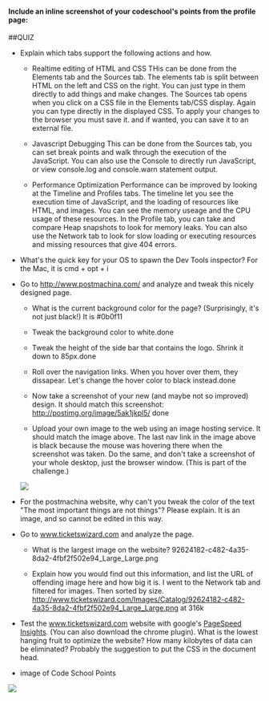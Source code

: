 #### Include an inline screenshot of your codeschool's points from the profile page:

<!-- Modify the Markdown to include your answers. Don't delete the questions! -->

##QUIZ
* Explain which tabs support the following actions and how.
  * Realtime editing of HTML and CSS 
  THis can be done from the Elements tab and the Sources tab. The elements tab is split between HTML on the left and  CSS on the right. You can just type in them directly to add things and make changes. The Sources tab opens when you click on a CSS file in the Elements tab/CSS display. Again you can type directly in the displayed CSS. To apply your changes to the browser you must save it. and if wanted, you can save it to an external file.
  
  * Javascript Debugging
  This can be done from the Sources tab, you can set break points and walk through the execution of the JavaScript. You can also use the Console to directly run JavaScript, or view console.log and console.warn statement output.
  
  * Performance Optimization 
  Performance can be improved by looking at the Timeline and Profiles tabs. The timeline let you see the execution time of JavaScript, and the loading of resources like HTML, and images. You can see the memory useage and the CPU usage of these resources. In the Profile tab, you can take and compare Heap snapshots to look for memory leaks. You can also use the Network tab to look for slow loading or executing resources and missing resources that give 404 errors.

* What's the quick key for your OS to spawn the Dev Tools inspector?
For the Mac, it is cmd + opt + i

* Go to http://www.postmachina.com/ and analyze and tweak this nicely designed page.
  * What is the current background color for the page?  (Surprisingly, it's not just black!) 
  It is #0b0f11
  * Tweak the background color to white.done
  * Tweak the height of the side bar that contains the logo.  Shrink it down to 85px.done
  * Roll over the navigation links.  When you hover over them, they dissapear.  Let's change the hover color to black instead.done
  * Now take a screenshot of your new (and maybe not so improved) design.  It should match this screenshot: http://postimg.org/image/5ak1jkpl5/ done
  
  * Upload your own image to the web using an image hosting service.  It should match the image above. The last nav link in the image above is black because the mouse was hovering there when the screenshot was taken. Do the same, and don't take a screenshot of your whole desktop, just the browser window. (This is part of the challenge.)
  <img src="http://i.imgur.com/1SxtvES.png" />

* For the postmachina website, why can't you tweak the color of the text "The most important things are not things"?  Please explain. It is an image, and so cannot be edited in this way.

* Go to www.ticketswizard.com and analyze the page.  
  * What is the largest image on the website? 92624182-c482-4a35-8da2-4fbf2f502e94_Large_Large.png
  
  * Explain how you would find out this information, and list the URL of offending image here and how big it is.
  I went to the Network tab and filtered for images. Then sorted by size. 
  http://www.ticketswizard.com/Images/Catalog/92624182-c482-4a35-8da2-4fbf2f502e94_Large_Large.png at 316k

* Test the www.ticketswizard.com website with google's [PageSpeed Insights](http://www.ticketswizard.com/).  (You can also download the chrome plugin).  What is the lowest hanging fruit to optimize the website?  How many kilobytes of data can be eliminated? Probably the suggestion to put the CSS in the document head.

* image of Code School Points
<img src="http://i.imgur.com/T6wnBUi.png" />